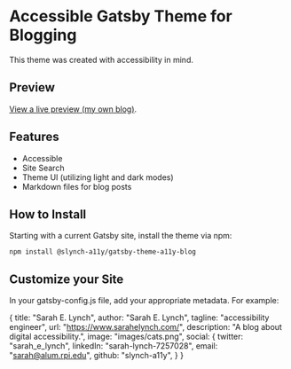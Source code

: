 # Accessible Gatsby Theme for Blogging
This theme was created with accessibility in mind. 

## Preview
[View a live preview (my own blog)](https://www.sarahelynch.com/).

## Features
* Accessible
* Site Search
* Theme UI (utilizing light and dark modes)
* Markdown files for blog posts

## How to Install
Starting with a current Gatsby site, install the theme via npm:

```npm install @slynch-a11y/gatsby-theme-a11y-blog```

## Customize your Site
In your gatsby-config.js file, add your appropriate metadata. For example:

{
      title: "Sarah E. Lynch",
      author: "Sarah E. Lynch",
      tagline: "accessibility engineer",
      url: "https://www.sarahelynch.com/",
      description: "A blog about digital accessibility.",
      image: "images/cats.png",
      social: {
        twitter: "sarah_e_lynch",
        linkedIn: "sarah-lynch-7257028",
        email: "sarah@alum.rpi.edu",
        github: "slynch-a11y",
      }
}
